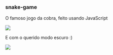 ### snake-game
O famoso jogo da cobra, feito usando JavaScript

![](https://i.imgur.com/yIpuLVO.gif)

E com o querido modo escuro :)

![](https://i.imgur.com/89cTDiu.gif)
